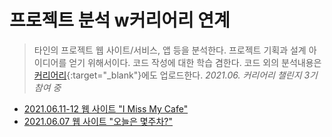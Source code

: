 # 프로젝트 분석 w커리어리 연계

> 타인의 프로젝트 웹 사이트/서비스, 앱 등을 분석한다. 프로젝트 기획과 설계 아이디어를 얻기 위해서이다. 코드 작성에 대한 학습 겸한다.
> 코드 외의 분석내용은 [커리어리](https://careerly.co.kr/profiles/210528){:target="_blank"}에도 업로드한다. *2021.06. 커리어리 챌린지 3기 참여 중*

* [2021.06.11-12 웹 사이트 "I Miss My Cafe"](https://github.com/ShinAhYoung21/TIL/blob/main/pjt_analysis/pjt_2_mycafe.md)
* [2021.06.07 웹 사이트 "오늘은 몇주차?"](https://github.com/ShinAhYoung21/TIL/blob/main/pjt_analysis/pjt_1_week.md)